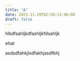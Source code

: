 ```yaml
---
title: "A"
date: 2021-11-20T02:50:13-06:00
draft: false
---
```


hlkdfsahljkdfashljkfdsahljk


ehat

asdsdfahkjlsdfakhjasdfkhj